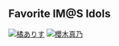 ## Favorite IM@S Idols
[![橘ありす](https://img.shields.io/badge/CINDERELLA%20GIRLS-%E6%A9%98%E3%81%82%E3%82%8A%E3%81%99-5881C1?style=flat)](https://idollist.idolmaster-official.jp/detail/20104)
[![櫻木真乃](https://img.shields.io/badge/SHINY%20COLORS-%E6%AB%BB%E6%9C%A8%E7%9C%9F%E4%B9%83-FFBAD6?style=flat)](https://idollist.idolmaster-official.jp/detail/50011)
